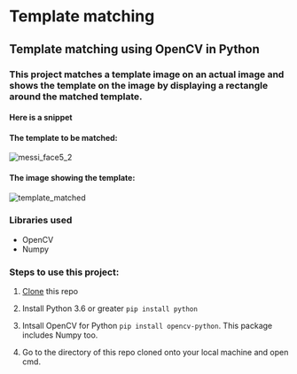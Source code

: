 # Template matching
## Template matching using OpenCV in Python

### This project matches a template image on an actual image and shows the template on the image by displaying a rectangle around the matched template.

#### Here is a snippet

#### The template to be matched:
![messi_face5_2](https://user-images.githubusercontent.com/61016383/93746568-f8ae3a00-fc12-11ea-912c-488585889a68.jpg) 

#### The image showing the template:
![template_matched](https://user-images.githubusercontent.com/61016383/93746652-1ed3da00-fc13-11ea-9c26-1d0b3d8ec50c.jpg)


### Libraries used
  - OpenCV
  - Numpy

### Steps to use this project:
 1. [Clone](https://docs.github.com/en/github/creating-cloning-and-archiving-repositories/cloning-a-repository) this repo
 
 2. Install Python 3.6 or greater `pip install python`
 
 3. Intsall OpenCV for Python `pip install opencv-python`. This package includes Numpy too.
 
 4. Go to the directory of this repo cloned onto your local machine and open cmd.
 

